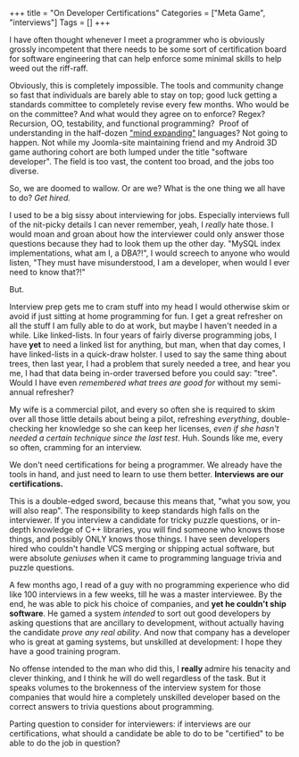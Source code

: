 +++
title = "On Developer Certifications"
Categories = ["Meta Game", "interviews"]
Tags = []
+++
<p>I have often thought whenever I meet a programmer who is obviously grossly incompetent that there needs to be some sort of certification board for software engineering that can help enforce some minimal skills to help weed out the riff-raff.<p /> Obviously, this is completely impossible. The tools and community change so fast that individuals are barely able to stay on top; good luck getting a standards committee to completely revise every few months. Who would be on the committee? And what would they agree on to enforce? Regex? Recursion, OO, testability, and functional programming?&nbsp; Proof of understanding in the half-dozen <a href="http://norvig.com/21-days.html" target="_blank">"mind expanding"</a> languages? Not going to happen. Not while my Joomla-site maintaining friend and my Android 3D game authoring cohort are both lumped under the title "software developer". The field is too vast, the content too broad, and the jobs too diverse. <p /> So, we are doomed to wallow. Or are we? What is the one thing we all have to do?<em> Get hired.</em><p />I used to be a big sissy about interviewing for jobs. Especially interviews full of the nit-picky details I can never remember, yeah, I <em>really</em> hate those. I would moan and groan about how the interviewer could only answer those questions because they had to look them up the other day. "MySQL index implementations, what am I, a DBA?!", I would screech to anyone who would listen, "They must have misunderstood, I am a developer, when would I ever need to know that?!"<p /> But.<p />Interview prep gets me to cram stuff into my head I would otherwise skim or avoid if just sitting at home programming for fun. I get a great refresher on all the stuff I am fully able to do at work, but maybe I haven't needed in a while. Like linked-lists. In four years of fairly diverse programming jobs, I have<strong> yet</strong> to need a linked list for anything, but man, when that day comes, I have linked-lists in a quick-draw holster. I used to say the same thing about trees, then last year, I had a problem that surely needed a tree, and hear you me, I had that data being in-order traversed before you could say: "tree". Would I have even <em>remembered</em> <em>what trees are good for</em> without my semi-annual refresher?<p /> My wife is a commercial pilot, and every so often she is required to skim over all those little details about being a pilot, refreshing <em>everything</em>, double-checking her knowledge so she can keep her licenses, <em>even if she hasn't needed a certain technique since the last test</em>. Huh. Sounds like me, every so often, cramming for an interview.<p />  We don't need certifications for being a programmer. We already have the tools in hand, and just need to learn to use them better. <strong>Interviews are our certifications. </strong></p><p>This is a double-edged sword, because this means that, "what you sow, you will also reap".  The responsibility to keep standards high falls on the interviewer. If  you interview a candidate for tricky puzzle questions, or in-depth  knowledge of C++ libraries, you will find someone who knows those  things, and possibly ONLY knows those things. I have seen developers hired who couldn't handle VCS merging or shipping actual software, but were absolute <em>geniuses</em> when it came to programming language trivia and puzzle questions.</p><p>A few months ago, I read of a guy with no programming experience who did like 100 interviews in a few weeks, till he was a master interviewee. By the end, he was able to pick his choice of companies, and <strong>yet </strong><strong>he couldn't ship software</strong>. He gamed a system <em>intended</em> to sort out good developers by asking questions that are ancillary to development, without actually having the candidate <em>prove any real ability</em>. And now that company has a developer who is great at gaming systems, but unskilled at development: I hope they have a good training program.</p><p>No offense intended to the man who did this, I <strong>really </strong>admire his tenacity and clever thinking, and I think he will do well regardless of the task. But it speaks volumes to the brokenness of the interview system for those companies that would hire a completely unskilled developer based on the correct answers to trivia questions about programming.</p><p>Parting question to consider for interviewers: if interviews are our certifications, what should a candidate be able to do to be "certified" to be able to do the job in question?</p>
